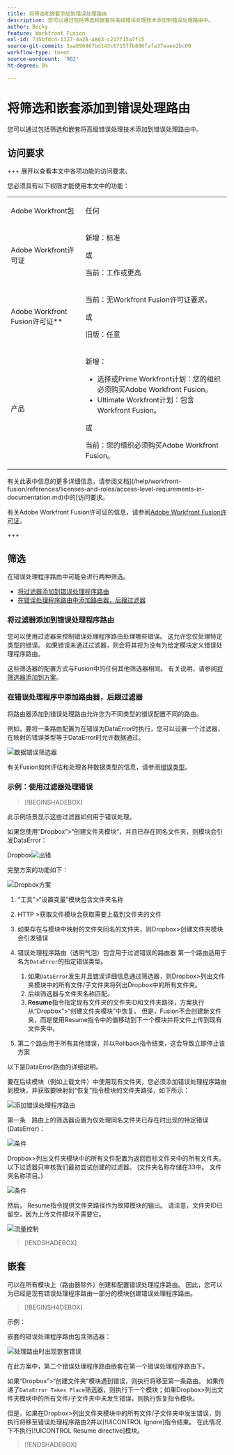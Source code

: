 ```yaml
---
title: 将筛选和嵌套添加到错误处理路由
description: 您可以通过包括筛选和嵌套将高级错误处理技术添加到错误处理路由中。
author: Becky
feature: Workfront Fusion
exl-id: 745bfdc4-1327-4a28-a863-c217f15a7fc5
source-git-commit: 3aa896867bd143c67157fb886fafa37eaee2bc00
workflow-type: tm+mt
source-wordcount: '902'
ht-degree: 0%

---
```


# 将筛选和嵌套添加到错误处理路由

您可以通过包括筛选和嵌套将高级错误处理技术添加到错误处理路由中。

## 访问要求

+++ 展开以查看本文中各项功能的访问要求。

您必须具有以下权限才能使用本文中的功能：

<table style="table-layout:auto">
 <col> 
 <col> 
 <tbody> 
  <tr> 
   <td role="rowheader">Adobe Workfront包 
   <td> <p>任何</p> </td> 
  </tr> 
  <tr data-mc-conditions=""> 
   <td role="rowheader">Adobe Workfront许可证</td> 
   <td> <p>新增：标准</p><p>或</p><p>当前：工作或更高</p> </td> 
  </tr> 
  <tr> 
   <td role="rowheader">Adobe Workfront Fusion许可证**</td> 
   <td>
   <p>当前：无Workfront Fusion许可证要求。</p>
   <p>或</p>
   <p>旧版：任意 </p>
   </td> 
  </tr> 
  <tr> 
   <td role="rowheader">产品</td> 
   <td>
   <p>新增：</p> <ul><li>选择或Prime Workfront计划：您的组织必须购买Adobe Workfront Fusion。</li><li>Ultimate Workfront计划：包含Workfront Fusion。</li></ul>
   <p>或</p>
   <p>当前：您的组织必须购买Adobe Workfront Fusion。</p>
   </td> 
  </tr>
 </tbody> 
</table>

有关此表中信息的更多详细信息，请参阅文档](/help/workfront-fusion/references/licenses-and-roles/access-level-requirements-in-documentation.md)中的[访问要求。

有关Adobe Workfront Fusion许可证的信息，请参阅[Adobe Workfront Fusion许可证](/help/workfront-fusion/set-up-and-manage-workfront-fusion/licensing-operations-overview/license-automation-vs-integration.md)。

+++

## 筛选

在错误处理程序路由中可能会进行两种筛选。

* [将过滤器添加到错误处理程序路由](#add-a-filter-to-the-error-handler-route)
* [在错误处理程序路由中添加路由器，后跟过滤器](#add-a-router-followed-by-filters-to-the-error-handler)

### 将过滤器添加到错误处理程序路由

您可以使用过滤器来控制错误处理程序路由处理哪些错误。 这允许您仅处理特定类型的错误。 如果错误未通过过滤器，则会将其视为没有为给定模块定义错误处理程序路由。

这些筛选器的配置方式与Fusion中的任何其他筛选器相同。 有关说明，请参阅[将筛选器添加到方案](/help/workfront-fusion/create-scenarios/add-modules/add-a-filter-to-a-scenario.md)。

### 在错误处理程序中添加路由器，后跟过滤器

将路由器添加到错误处理路由允许您为不同类型的错误配置不同的路由。

例如，要将一条路由配置为在错误为DataError时执行，您可以设置一个过滤器，在映射的错误类型等于DataError时允许数据通过。

![数据错误筛选器](assets/filter-dataerror.png)

有关Fusion如何评估和处理各种数据类型的信息，请参阅[错误类型](/help/workfront-fusion/references/errors/error-processing.md)。

### 示例：使用过滤器处理错误

>[!BEGINSHADEBOX]

此示例场景显示这些过滤器如何用于错误处理。

如果您使用“Dropbox”>“创建文件夹模块”，并且已存在同名文件夹，则模块会引发DataError：

Dropbox![出错](assets/dropbox.png)

完整方案的功能如下：

![Dropbox方案](assets/dropbox-scenario.png)

1. “工具”>“设置变量”模块包含文件夹名称
1. HTTP >获取文件模块会获取需要上载到文件夹的文件
1. 如果存在与模块中映射的文件夹同名的文件夹，则Dropbox>创建文件夹模块会引发错误
1. 错误处理程序路由（透明气泡）包含用于过滤错误的路由器
第一个路由适用于名为`DataError`的指定错误类型。

   1. 如果`DataError`发生并且错误详细信息通过筛选器，则Dropbox>列出文件夹模块中的所有文件/子文件夹将列出Dropbox中的所有文件夹。
   1. 后续筛选器与文件夹名称匹配。
   1. **Resume**&#x200B;指令指定现有文件夹的文件夹ID和文件夹路径，方案执行从“Dropbox”>“创建文件夹模块”中恢复。 但是，Fusion不会创建新文件夹，而是使用Resume指令中的值移动到下一个模块并将文件上传到现有文件夹中。

1. 第二个路由用于所有其他错误，并以Rollback指令结束，这会导致立即停止该方案

以下是DataError路由的详细说明。

要在后续模块（例如上载文件）中使用现有文件夹，您必须添加错误处理程序路由到模块，并获取要映射到“恢复”指令模块的文件夹路径，如下所示：

![添加错误处理程序路由](assets/add-error-handler-route.png)

第一条　路由上的筛选器设置为仅处理同名文件夹已存在时出现的特定错误(DataError)：

![条件](assets/condition.png)

Dropbox>列出文件夹模块中的所有文件配置为返回目标文件夹中的所有文件夹。 以下过滤器只审核我们最初尝试创建的过滤器。 (文件夹名称存储在33中。 文件夹名称项目。)

![条件](assets/condition2.png)

然后， Resume指令提供文件夹路径作为故障模块的输出。 请注意，文件夹ID已留空，因为上传文件模块不需要它。

![流量控制](assets/flow-control.png)

>[!ENDSHADEBOX]

## 嵌套

可以在所有模块上（路由器除外）创建和配置错误处理程序路由。 因此，您可以为已经是现有错误处理程序路由一部分的模块创建错误处理程序路由。

>[!BEGINSHADEBOX]

示例：

嵌套的错误处理程序路由包含筛选器：

![处理路由时出现嵌套错误](assets/nested-error-handling-route.png)

在此方案中，第二个错误处理程序路由嵌套在第一个错误处理程序路由下。

如果“Dropbox”>“创建文件夹”模块遇到错误，则执行将移至第一条路由。 如果传递了`DataError Takes Place`筛选器，则执行下一个模块；如果Dropbox>列出文件夹模块中的所有文件/子文件夹中未发生错误，则执行恢复指令模块。

但是，如果在Dropbox>列出文件夹模块中的所有文件/子文件夹中发生错误，则执行将移至错误处理程序路由2并以[!UICONTROL Ignore]指令结束。 在此情况下不执行[!UICONTROL Resume directive]模块。

>[!ENDSHADEBOX]
